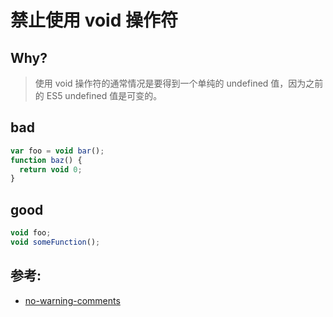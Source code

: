 # 禁止使用 void 操作符

## Why?

> 使用 void 操作符的通常情况是要得到一个单纯的 undefined 值，因为之前的 ES5 undefined 值是可变的。

## bad

```js
var foo = void bar();
function baz() {
  return void 0;
}
```

## good

```js
void foo;
void someFunction();
```

## 参考:

- [no-warning-comments](https://eslint.org/docs/rules/no-warning-comments)
